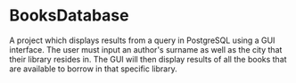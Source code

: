 # BooksDatabase
A project which displays results from a query in PostgreSQL using a GUI interface.
The user must input an author's surname as well as
the city that their library resides in. The GUI will then display results of all the books
that are available to borrow in that specific library.
